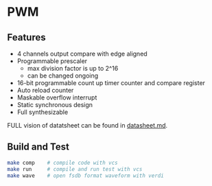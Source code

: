 # PWM

## Features
* 4 channels output compare with edge aligned
* Programmable prescaler
    * max division factor is up to 2^16
    * can be changed ongoing
* 16-bit programmable count up timer counter and compare register
* Auto reload counter
* Maskable overflow interrupt
* Static synchronous design
* Full synthesizable

FULL vision of datatsheet can be found in [datasheet.md](./doc/datasheet.md).

## Build and Test
```bash
make comp    # compile code with vcs
make run     # compile and run test with vcs
make wave    # open fsdb format waveform with verdi
```
